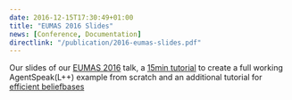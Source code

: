 ```yaml
---
date: 2016-12-15T17:30:49+01:00
title: "EUMAS 2016 Slides"
news: [Conference, Documentation]
directlink: "/publication/2016-eumas-slides.pdf"
---
```

Our slides of our [EUMAS 2016](http://eumas-at2016.webs.upv.es/EUMAS2016.html) talk, a [15min tutorial](/tutorial/tutorial-agentspeak-in-fifteen-minutes) to create a full working AgentSpeak(L++) example from scratch and an additional tutorial for [efficient beliefbases](/tutorial/tutorial-efficient-beliefbase)<!--more-->

